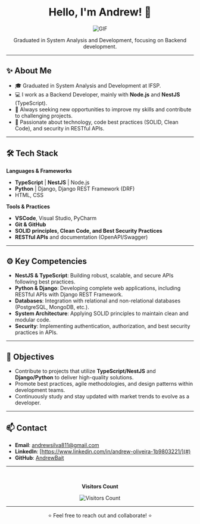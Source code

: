 <h1 align="center">Hello, I'm Andrew! 👋</h1>

<p align="center">
  <img src="https://github.com/AndrewBait/gif/blob/main/1be0050b393f6c4f9fe7eccfd8856a40.gif" alt="GIF">
</p>

<p align="center">
  Graduated in System Analysis and Development, focusing on Backend development.
</p>

---

## ✨ About Me

- 🎓 Graduated in System Analysis and Development at IFSP.
- 💻 I work as a Backend Developer, mainly with **Node.js** and **NestJS** (TypeScript).
- 🔎 Always seeking new opportunities to improve my skills and contribute to challenging projects.
- 🚀 Passionate about technology, code best practices (SOLID, Clean Code), and security in RESTful APIs.

---

## 🛠️ Tech Stack

**Languages & Frameworks**  
- **TypeScript** | **NestJS** | Node.js  
- **Python** | Django, Django REST Framework (DRF)  
- HTML, CSS

**Tools & Practices**  
- **VSCode**, Visual Studio, PyCharm  
- **Git & GitHub**  
- **SOLID principles, Clean Code, and Best Security Practices**  
- **RESTful APIs** and documentation (OpenAPI/Swagger)

---

## ⚙️ Key Competencies

- **NestJS & TypeScript**: Building robust, scalable, and secure APIs following best practices.
- **Python & Django**: Developing complete web applications, including RESTful APIs with Django REST Framework.
- **Databases**: Integration with relational and non-relational databases (PostgreSQL, MongoDB, etc.).
- **System Architecture**: Applying SOLID principles to maintain clean and modular code.
- **Security**: Implementing authentication, authorization, and best security practices in APIs.

---

## 🎯 Objectives

- Contribute to projects that utilize **TypeScript/NestJS** and **Django/Python** to deliver high-quality solutions.
- Promote best practices, agile methodologies, and design patterns within development teams.
- Continuously study and stay updated with market trends to evolve as a developer.

---

## 📫 Contact

- **Email**: [andrewsilva811@gmail.com](mailto:andrewsilva811@gmail.com)
- **LinkedIn**: [https://www.linkedin.com/in/andrew-oliveira-1b9803221/](#)
- **GitHub**: [AndrewBait](https://github.com/AndrewBait)

---

<div align="center">
  <br><p><b>Visitors Count</b></p>  
  <img src="https://profile-counter.glitch.me/{AndrewBait}/count.svg" alt="Visitors Count" />
  <br>
</div>

---

<p align="center">
  ⭐️ Feel free to reach out and collaborate! ⭐️
</p>
